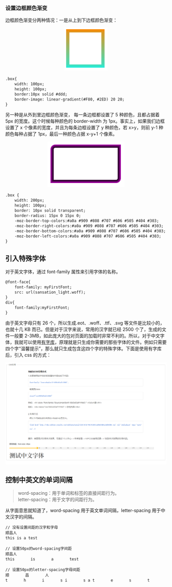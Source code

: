 ### 设置边框颜色渐变

边框颜色渐变分两种情况：一是从上到下边框颜色渐变：

<div align="center"><img src="./../doc/border_1.png" /></div>

```
.box{
    width: 100px;
    height: 100px;
    border:10px solid #ddd;
    border-image: linear-gradient(#F80, #2ED) 20 20;
}
```

另一种是从外到里边框颜色渐变， 每一条边框都设置了 5 种颜色，且都占据着 5px 的宽度。这个时候每种颜色的 border-width 为 1px。事实上，如果我们边框设置了 x 个像素的宽度，并且为每条边框设置了 y 种颜色，若 x>y，则前 y-1 种颜色每种占据了 1px，最后一种颜色占据 x-y+1 个像素。

<div align="center"><img src="./../doc/border_2.png" /></div>

```
.box {
    width: 200px;
    height: 100px;
    border: 10px solid transparent;
    border-radius: 15px 0 15px 0;
    -moz-border-top-colors:#a0a #909 #808 #707 #606 #505 #404 #303;
    -moz-border-right-colors:#a0a #909 #808 #707 #606 #505 #404 #303;
    -moz-border-bottom-colors:#a0a #909 #808 #707 #606 #505 #404 #303;
    -moz-border-left-colors:#a0a #909 #808 #707 #606 #505 #404 #303;
}
```

## 引入特殊字体

对于英文字体，通过 font-family 属性来引用字体的名称。

```
@font-face{
    font-family: myFirstFont;
    src: url(sansation_light.woff);
}
div{
    font-family:myFirstFont;
}
```

由于英文字母只有 26 个，所以生成.eot、.woff、.ttf、.svg 等文件是比较小的，也就十几 KB 而已。但是对于汉字来说，常用的汉字就已经 2500 个了，生成的文件一般要 2-3MB，如此庞大的包对页面的加载时非常不利的。所以，对于中文字体，我就可以使用[有字库](https://www.youziku.com/)，原理就是只生成你需要的那些字体的文件。例如只需要四个字“温馨提示”，那么就只生成包含这四个字的特殊字体。下面是使用有字库后，引入 css 的方式：

<div align="center"><img src="./../doc/font-family.png" /></div>

## 控制中英文的单词间隔

> word-spacing：用于单词和标签的直接间距行为。  
> letter-spacing：用于文字的间距行为。

从字面意思就知道了，word-spacing 用于英文单词间隔，letter-spacing 用于中文汉字的间隔。

```
// 没有设置间距的汉字和字母 
顺昌人 
this is a test 

// 设置50px的word-spacing字间距 
顺昌人 
this       is       a       test 

// 设置50px的letter-spacing字母间距 
顺       昌       人 
t       h       i       s i       s a t       e       s       t 
```

